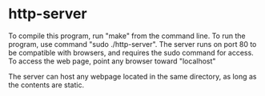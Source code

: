 # http-server
To compile this program, run "make" from the command line.
To run the program, use command "sudo ./http-server".
The server runs on port 80 to be compatible with browsers,
and requires the sudo command for access.
To access the web page, point any browser toward "localhost"

The server can host any webpage located in the same directory,
as long as the contents are static.
